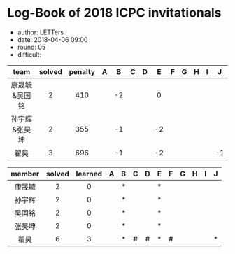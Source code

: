 # Log-Book of 2018 ICPC invitationals
- author: LETTers
- date: 2018-04-06 09:00
- round: 05
- difficult:


| team | solved | penalty | A | B | C | D | E | F | G | H | I | J |
| :-: | :-: | :-: | :-: | :-: | :-: | :-: | :-: | :-: | :-: | :-: | :-: | :-: | 
| 康晟毓&吴国铭 | 2 | 410 |  | -2 |  |  | 0  | | | | |  |
| 孙宇辉&张昊坤 | 2 | 355 |  | -1 |  |  | -2 | | | | |  | 
| 翟昊 | 3 | 696 |  | -1 |  |  | -2 | | | | | -1 |


| member | solved | learned | A | B | C | D | E | F | G | H | I | J |
| :-: | :-: | :-: | :-: | :-: | :-: | :-: | :-: | :-: | :-: | :-: | :-: | :-: |
| 康晟毓 | 2 | 0 |  | * |  |  | * | | | | |  |
| 孙宇辉 | 2 | 0 |  | * |  |  | * | | | | |  |
| 吴国铭 | 2 | 0 |  | * |  |  | * | | | | |  |
| 张昊坤 | 2 | 0 |  | * |  |  | * | | | | |  |
| 翟昊 | 6 | 3 |  | * | # | # | * | # | | | |  * |

